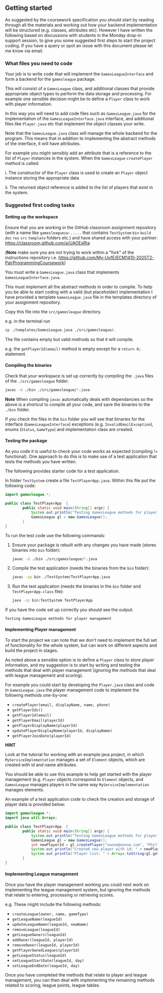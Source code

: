 ## Getting started

As suggested by the coursework specification you should start by reading through all the materials and working out how your backend implementation will be structured (e.g. classes, attributes etc). However I have written the following based on discussions with students in the Monday drop-in support session, to give you some suggested first steps to start the project coding. If you have a query or spot an issue with this document please let me know via email.

### What files you need to code

Your job is to write code that will implement the `GamesLeagueInterface` and form a backend for the `gamesleague` package.

This will consist of a `GamesLeague` class, and additional classes that provide appropriate object types to perform the data storage and processing. For example one sensible decision might be to define a `Player` class to work with player information.

In this way you will need to add code files such as `GamesLeague.java` for the implementation of the `GamesLeagueInterface.java` interface, and additional files like `Player.java` etc that implement the object classes your write.

Note that the `GamesLeague.java` class will manage the whole backend for the program. This means that in addition to implementing the abstract methods of the interface, it will have attributes.

For example you might sensibly add an attribute that is a reference to the list of `Player` instances in the system. When the `GamesLeague` `createPlayer` method is called:

  i.  The constructor of the `Player` class is used to create an `Player` object instance storing the appropriate data
 
  ii. The returned object reference is added to the list of players that exist in the system. 

### Suggested first coding tasks

#### Setting up the workspace 

Ensure that you are working in the GitHub classroom assignment repository (with a name like `gamesleaguecw-.....` that contains `TestSystem` `bin` `build` `doc` `res` `src` `template` folders etc.) and have shared access with your partner: https://classroom.github.com/a/UAOEsRta 

(**Note** make sure you are not trying to work within a "fork" of the instructions repository i.e. https://github.com/My-UofE/ECM1410-2025T2-PairProgrammingCoursework)

You must write a `GamesLeague.java` class that implements `GamesLeagueInterface.java`. 

This must implement all the abstract methods in order to compile. To help you be able to start coding with a valid (but placeholder) implementation I have provided a template `GamesLeague.java` file in the templates directory of your assignment repository.

Copy this file into the `src/gamesleague` directory.

e.g. in the terminal run
```bash
cp ./templates/GamesLeague.java ./src/gamesleague/.
```

 The file contains empty but valid methods so that it will compile.

e.g. the `getPlayerId(email)` method is empty except for a `return 0;` statement.

#### Compiling the binaries

Check that your workspace is set up correctly by compiling the `.java` files of the `./src/gamesleague` folder.

```bash
javac -d ./bin ./src/gamesleague/*.java
```

**Note** When compiling `javac` automatically deals with dependancies so the above is a shortcut to compile all your code, and save the binaries to the `./bin` folder.

If you check the files in the `bin` folder you will see that binaries for the interface (`GamesLeagueInterface`) exceptions (e.g. `InvalidEmailException`), enums (`Status`, `GameType`) and implementation class are created.

#### Testing the package

As you code it is useful to check your code works as expected (compiling != functional). One approach to do this is to make use of a test application that tests the methods you have written.

The following provides starter code for a test application.

In folder `TestSystem` create a file `TestPlayerApp.java`. Within this file put the following code:

```java
import gamesleague.*;

public class TestPlayerApp  {
        public static void main(String[] args) {
            System.out.println("Testing GamesLeague methods for player management");
            GamesLeague gl = new GamesLeague();
        }
}
```

To run the test code use the following commands:

1. Ensure your package is rebuilt with any changes you have made (stores binaries into `bin` folder):

   ```bash
   javac -d ./bin ./src/gamesleague/*.java
   ```

2. Compile the test application (needs the binaries from the `bin` folder):

   ```bash
   javac -cp bin ./TestSystem/TestPlayerApp.java
   ```

3. Run the test application (needs the binaries in the `bin` folder and `TestPlayerApp.class` file):

   ```bash
   java -cp bin:TestSystem TestPlayerApp 
   ```



If you have the code set up correctly you should see the output:

```
Testing GamesLeague methods for player management
```

#### Implementing Player management

To start the project we can note that we don't need to implement the full set of functionality for the whole system, but can work on different aspects and build the project in stages.

As noted above a sensible option is to define a `Player` class to store player information, and my suggestion is to start by writing and testing the methods that deal with player management (ignoring the methods that deal with league management and scoring).

For example you could start by developing the `Player.java` class and code in `GamesLeague.java` the player management code to implement the following methods one-by-one:

 - `createPlayer(email, displayName, name, phone) `
 - `getPlayerIds()`
 - `getPlayerId(email)`
 - `getPlayerEmail(playerId)`
 - `getPlayerDisplayName(playerId)`
 - `updatePlayerDisplayName(playerId, displayName)`
 - `getPlayerJoinDate(playerId)`


**HINT** 

Look at the tutorial for working with an example java project, in which `MyServiceImplementation` manages a set of `Element` objects, which are created with id and name attributes. 

You should be able to use this example to help get started with the player management (e.g. `Player` objects correspond to `Element` objects, and `GamesLeague` manages players in the same way `MyServiceImplementation` manages elements.   

An example of a test application code to check the creation and storage of player data is provided below:

```java
import gamesleague.*;
import java.util.Arrays;

public class TestPlayerApp  {
        public static void main(String[] args) {
            System.out.println("Testing GamesLeague methods for player management");
            GamesLeague gl = new GamesLeague();
            int newPlayerId = gl.createPlayer("noone@noone.com", "Phil", "Philip Lewis", "+44796123456");
            System.out.println("Created new player with id: " + newPlayerId);
            System.out.println("Player list: " + Arrays.toString(gl.getPlayerIds()));
        }
}
```

#### Implementing League management

Once you have the player management working you could next work on implementing the league management system, but ignoring the methods that relate to entering, processing or retrieving scores.

e.g. These might include the following methods:

- `createLeague(owner, name, gameType)`
- `getLeagueName(leagueId)`
- `updateLeagueName(leagueId, newName)`
- `removeLeague(leagueId)`
- `getLeagueOwners(leagueId)`
- `addOwner(leagueId, playerId)`
- `removeOwner(leagueId, playerId)`
- `getPlayerOwnedLeagues(playerId)`
- `getLeagueStatus(leagueId)`
- `setLeagueStartDate(leagueId, day)`
- `setLeagueEndDate(leagueId, day)`

Once you have completed the methods that relate to player and league management, you can then deal with implementing the remaining methods related to scoring, league points, league tables.  

